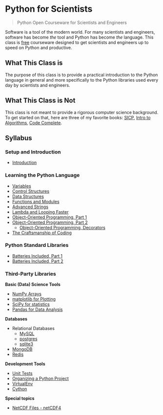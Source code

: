 # Python for Scientists

> Python Open Courseware for Scientists and Engineers

Software is a tool of the modern world. For many scientists and engineers, software has become *the* tool and Python has become *the* language. This class is [free](http://www.oreilly.com/openbook/freedom/) courseware designed to get scientists and engineers up to speed on Python and productive.

## What This Class is

The purpose of this class is to provide a practical introduction to the Python language in general and more specifically to the Python libraries used every day by scientists and engineers.

## What This Class is Not

This class is not meant to provide a rigorous computer science background. To get started on that, here are three of my favorite books: [SICP](http://amzn.com/0262510871), [Intro to Algorithms](http://amzn.com/0262033844), [Code Complete](http://amzn.com/0735619670).

## Syllabus

### Setup and Introduction

* [Introduction](classes/00_setup_and_intro/lecture_00.md)

### Learning the Python Language

* [Variables](classes/01_basic_syntax/lecture_01.md)
* [Control Structures](classes/01_control_statements/lecture_01.5.md)
* [Data Structures](classes/02_data_structures/lecture_02.md)
* [Functions and Modules](classes/03_functions_and_modules/lecture_03.md)
* [Advanced Strings](classes/04_advanced_strings/lecture_04.md)
* [Lambda and Looping Faster](classes/05_lists_and_lambdas/lecture_05.md)
* [Object-Oriented Programming, Part 1](classes/06_object_oriented_programming_1/lecture_06.md)
* [Object-Oriented Programming, Part 2](classes/07_object_oriented_programming_2/lecture_07.md)
  * [Object-Oriented Programming, Decorators](classes/09_std_libs/lecture_09.7.md)
* [The Craftsmanship of Coding](classes/08_taking_the_next_step/lecture_08.md)

### Python Standard Libraries

* [Batteries Included, Part 1](classes/09_std_libs/lecture_09.md)
* [Batteries Included, Part 2](classes/09_std_libs/lecture_09.5.md)

### Third-Party Libraries

**Basic (Data) Science Tools**

* [NumPy Arrays](classes/10_numpy/lecture_10.md)
* [matplotlib for Plotting](classes/12_matplotlib/lecture_12.md)
* [SciPy for statistics](classes/11_scipy/lecture_11.md)
* [Pandas for Data Analysis](classes/13_pandas/lecture_13.md)

**Databases**

* Relational Databases
  - [MySQL](classes/15_dbs/lecture_15_mysql.md)
  - [postgres](classes/15_dbs/lecture_15_postgres.md)
  - [sqlite3](classes/15_dbs/lecture_15_sqlite.md)
* [MongoDB](classes/18_mongo/lecture_18_mongo.md)
* [Redis](classes/21_redis/lecture_21.md)

**Development Tools**

* [Unit Tests](classes/17_testing_projects/lecture_17.md)
* [Organizing a Python Project](classes/19_building_projects/lecture_19.md)
* [VirtualEnv](classes/22_virtualenv/lecture_22.md)
* [Cython](classes/20_cython/lecture_20.md)

**Special topics**

* [NetCDF Files - netCDF4](classes/14_netcdf/lecture_14.md)
